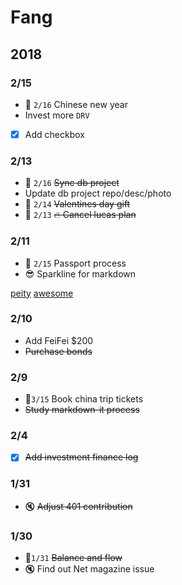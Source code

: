 
# Fang

## 2018

### 2/15

- :date: `2/16` Chinese new year
- Invest more `DRV`
- [x] Add checkbox

### 2/13

- :date: `2/16` ~~Sync db project~~
- Update db project repo/desc/photo
- :date: `2/14` ~~Valentines day gift~~
- :date: `2/13` ~~:fire: Cancel lucas plan~~

### 2/11

- :date: `2/15` Passport process 
- :sunglasses: Sparkline for markdown

[peity](https://github.com/vue-bulma/peity)
[awesome](https://github.com/vuejs/awesome-vue#components--libraries)

### 2/10

- Add FeiFei $200
- ~~Purchase bonds~~

### 2/9 

- :date:`3/15` Book china trip tickets 
- ~~Study markdown-it process~~

### 2/4

- [x] ~~Add investment finance log~~

### 1/31

- :mute: ~~Adjust 401 contribution~~ 

### 1/30

- :date:`1/31` ~~Balance and flow~~
- :mute: Find out Net magazine issue
